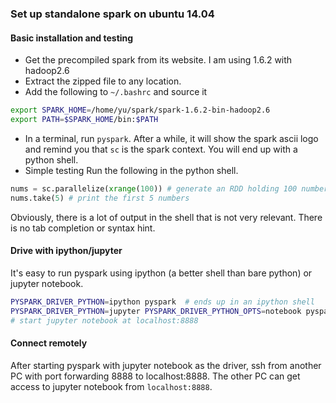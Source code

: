 ### Set up standalone spark on ubuntu 14.04

#### Basic installation and testing
* Get the precompiled spark from its website. I am using 1.6.2 with hadoop2.6
* Extract the zipped file to any location.
* Add the following to `~/.bashrc` and source it
```bash
export SPARK_HOME=/home/yu/spark/spark-1.6.2-bin-hadoop2.6
export PATH=$SPARK_HOME/bin:$PATH
```
* In a terminal, run `pyspark`. After a while, it will show the spark ascii logo and remind you that `sc` is the spark context.
You will end up with a python shell.
* Simple testing
Run the following in the python shell.
```python
nums = sc.parallelize(xrange(100)) # generate an RDD holding 100 numbers
nums.take(5) # print the first 5 numbers
```
Obviously, there is a lot of output in the shell that is not very relevant. There is no tab completion or syntax hint.
#### Drive with ipython/jupyter
It's easy to run pyspark using ipython (a better shell than bare python) or jupyter notebook.
```bash
PYSPARK_DRIVER_PYTHON=ipython pyspark  # ends up in an ipython shell
PYSPARK_DRIVER_PYTHON=jupyter PYSPARK_DRIVER_PYTHON_OPTS=notebook pyspark 
# start jupyter notebook at localhost:8888 
```
#### Connect remotely
After starting pyspark with jupyter notebook as the driver, ssh from another PC with port forwarding 8888 to localhost:8888. The other PC can get access to jupyter notebook from `localhost:8888`.
